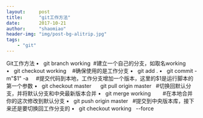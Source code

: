 ```yaml
---
layout:     post
title:      "git工作方法"
date:       2017-10-21
author:     "shaomiao"
header-img: "img/post-bg-alitrip.jpg"
tags:
    - "git"
---
```

Git工作方法
•   git branch working  #建立一个自己的分支，如取名working
•   git checkout working    #确保使用的是工作分支
•   git add .
•   git commit -m"$1" -a     #提交代码到本地，工作分支增加一个版本，这里的$1是运行脚本的第一个参数
•   git checkout master      git pull origin master   #切换回默认分支，并将默认分支和中央最新版本合并
•   git merge working        #在本地合并你的这次修改到默认分支
•   git push origin master   #提交到中央版本库，接下来还是要切换回工作分支的
•   git checkout working   --force
